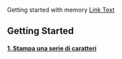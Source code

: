Getting started with memory
[Link Text](Save%20input%20in%20memory.asm)

## Getting Started
#### [1. Stampa una serie di caratteri](Es%201%20-%20Nome.asm)
